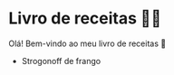 # Livro de receitas :man_cook: 

Olá! Bem-vindo ao meu livro de receitas :wave:

- Strogonoff de frango
